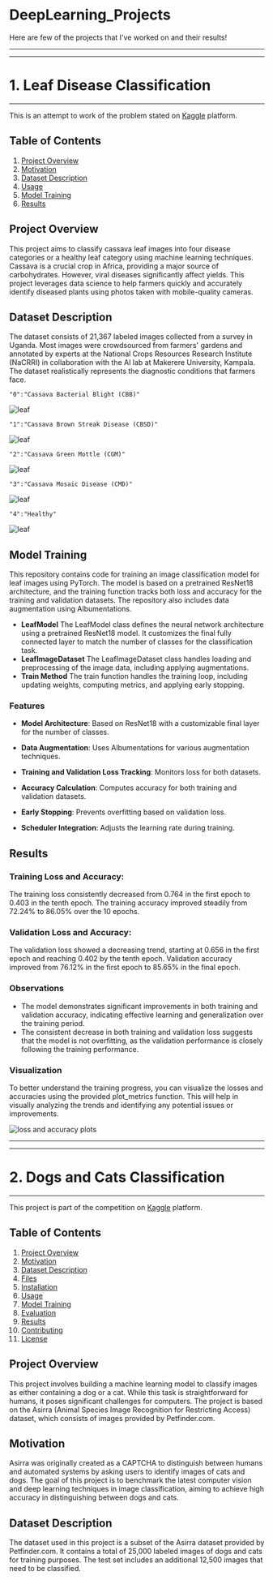 # DeepLearning_Projects

Here are few of the projects that I've worked on and their results!

---
---
# 1. Leaf Disease Classification
---
This is an attempt to work of the problem stated on [Kaggle](https://www.kaggle.com/competitions/cassava-leaf-disease-classification) platform.


## Table of Contents
1. [Project Overview](#project-overview)
2. [Motivation](#motivation)
3. [Dataset Description](#dataset-description)
4. [Usage](#usage)
5. [Model Training](#model-training)
6. [Results](#results)



## Project Overview
This project aims to classify cassava leaf images into four disease categories or a healthy leaf category using machine learning techniques. Cassava is a crucial crop in Africa, providing a major source of carbohydrates. However, viral diseases significantly affect yields. This project leverages data science to help farmers quickly and accurately identify diseased plants using photos taken with mobile-quality cameras.


## Dataset Description
The dataset consists of 21,367 labeled images collected from a survey in Uganda. Most images were crowdsourced from farmers' gardens and annotated by experts at the National Crops Resources Research Institute (NaCRRI) in collaboration with the AI lab at Makerere University, Kampala. The dataset realistically represents the diagnostic conditions that farmers face.

    "0":"Cassava Bacterial Blight (CBB)"
![leaf](images/0.png)

    "1":"Cassava Brown Streak Disease (CBSD)"
![leaf](images/1.png)

    "2":"Cassava Green Mottle (CGM)"
![leaf](images/2.png)

    "3":"Cassava Mosaic Disease (CMD)"
![leaf](images/3.png)

    "4":"Healthy"
![leaf](images/4.png)



## Model Training
This repository contains code for training an image classification model for leaf images using PyTorch. The model is based on a pretrained ResNet18 architecture, and the training function tracks both loss and accuracy for the training and validation datasets. The repository also includes data augmentation using Albumentations.
- **LeafModel**
The LeafModel class defines the neural network architecture using a pretrained ResNet18 model. It customizes the final fully connected layer to match the number of classes for the classification task.
- **LeafImageDataset**
The LeafImageDataset class handles loading and preprocessing of the image data, including applying augmentations.
- **Train Method**
The train function handles the training loop, including updating weights, computing metrics, and applying early stopping.

### Features
- **Model Architecture**: Based on ResNet18 with a customizable final layer for the number of classes.

- **Data Augmentation**: Uses Albumentations for various augmentation techniques.

- **Training and Validation Loss Tracking**: Monitors loss for both datasets.

- **Accuracy Calculation**: Computes accuracy for both training and validation datasets.

- **Early Stopping**: Prevents overfitting based on validation loss.

- **Scheduler Integration**: Adjusts the learning rate during training.

## Results
### Training Loss and Accuracy:

The training loss consistently decreased from 0.764 in the first epoch to 0.403 in the tenth epoch.
The training accuracy improved steadily from 72.24% to 86.05% over the 10 epochs.
### Validation Loss and Accuracy:

The validation loss showed a decreasing trend, starting at 0.656 in the first epoch and reaching 0.402 by the tenth epoch.
Validation accuracy improved from 76.12% in the first epoch to 85.65% in the final epoch.
### Observations
- The model demonstrates significant improvements in both training and validation accuracy, indicating effective learning and generalization over the training period.
- The consistent decrease in both training and validation loss suggests that the model is not overfitting, as the validation performance is closely following the training performance.

### Visualization
To better understand the training progress, you can visualize the losses and accuracies using the provided plot_metrics function. This will help in visually analyzing the trends and identifying any potential issues or improvements.

![loss and accuracy plots](images/output.png)




---
---

# 2. Dogs and Cats Classification
---
This project is part of the competition on [Kaggle](https://www.kaggle.com/competitions/dogs-vs-cats/) platform.

## Table of Contents
1. [Project Overview](#project-overview)
2. [Motivation](#motivation)
3. [Dataset Description](#dataset-description)
4. [Files](#files)
5. [Installation](#installation)
6. [Usage](#usage)
7. [Model Training](#model-training)
8. [Evaluation](#evaluation)
9. [Results](#results)
10. [Contributing](#contributing)
11. [License](#license)

## Project Overview
This project involves building a machine learning model to classify images as either containing a dog or a cat. While this task is straightforward for humans, it poses significant challenges for computers. The project is based on the Asirra (Animal Species Image Recognition for Restricting Access) dataset, which consists of images provided by Petfinder.com.

## Motivation
Asirra was originally created as a CAPTCHA to distinguish between humans and automated systems by asking users to identify images of cats and dogs. The goal of this project is to benchmark the latest computer vision and deep learning techniques in image classification, aiming to achieve high accuracy in distinguishing between dogs and cats.

## Dataset Description
The dataset used in this project is a subset of the Asirra dataset provided by Petfinder.com. It contains a total of 25,000 labeled images of dogs and cats for training purposes. The test set includes an additional 12,500 images that need to be classified.
